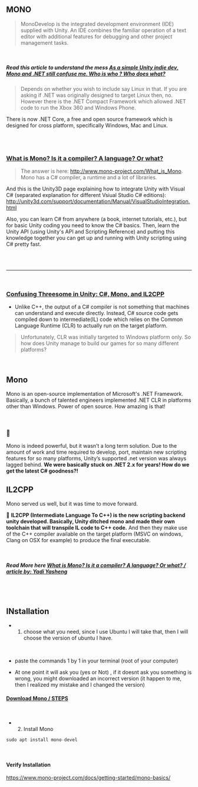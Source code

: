 ## MONO

> MonoDevelop is the integrated development environment (IDE) supplied with Unity. An IDE combines the familiar operation of a text editor with additional features for debugging and other project management tasks.

<br>

##### Read this article to understand the mess [As a simple Unity indie dev, Mono and .NET still confuse me. Who is who ? Who does what?](https://stackoverflow.com/questions/48614657/as-a-simple-unity-indie-dev-mono-and-net-still-confuse-me-who-is-who-who-do)

> Depends on whether you wish to include say Linux in that. If you are asking if .NET was originally designed to target Linux then, no. However there is the .NET Compact Framework which allowed .NET code to run the Xbox 360 and Windows Phone.

There is now .NET Core, a free and open source framework which is designed for cross platform, specifically Windows, Mac and Linux.

<br>
<br>

### [What is Mono? Is it a compiler? A language? Or what?](https://answers.unity.com/questions/8555/what-is-mono-is-it-a-compiler-a-language-or-what.html)

> The answer is here: http://www.mono-project.com/What_is_Mono. Mono has a C# compiler, a runtime and a lot of libraries.

And this is the Unity3D page explaining how to integrate Unity with Visual C# (separated explanation for different Vsiual Studio C# editions): http://unity3d.com/support/documentation/Manual/VisualStudioIntegration.html

Also, you can learn C# from anywhere (a book, internet tutorials, etc.), but for basic Unity coding you need to know the C# basics. Then, learn the Unity API (using Unity's API and Scripting Reference) and putting this knowledge together you can get up and running with Unity scripting using C# pretty fast.

<br>
<br>

---

<br>

### [Confusing Threesome in Unity: C#, Mono, and IL2CPP](https://yadiyasheng.medium.com/confusing-threesome-in-unity-c-mono-and-il2cpp-df2a2e85949a)

- Unlike C++, the output of a C# compiler is not something that machines can understand and execute directly. Instead, C# source code gets compiled down to intermediate(IL) code which relies on the Common Language Runtime (CLR) to actually run on the target platform.

> Unfortunately, CLR was initially targeted to Windows platform only. So how does Unity manage to build our games for so many different platforms?

<br>

## Mono

Mono is an open-source implementation of Microsoft's .NET Framework. Basically, a bunch of talented engineers implemented .NET CLR in platforms other than Windows. Power of open source. How amazing is that!

<br>

### 🌈

Mono is indeed powerful, but it wasn’t a long term solution. Due to the amount of work and time required to develop, port, maintain new scripting features for so many platforms, Unity’s supported .net version was always lagged behind. **We were basically stuck on .NET 2.x for years! How do we get the latest C# goodness?!**

## IL2CPP

Mono served us well, but it was time to move forward.

🔴 **IL2CPP (Intermediate Language To C++) is the new scripting backend unity developed. Basically, Unity ditched mono and made their own toolchain that will transpile IL code to C++ code.** And then they make use of the C++ compiler available on the target platform (MSVC on windows, Clang on OSX for example) to produce the final executable.

<br>

##### Read More here [What is Mono? Is it a compiler? A language? Or what? / article by: Yadi Yasheng](https://answers.unity.com/questions/8555/what-is-mono-is-it-a-compiler-a-language-or-what.html)

<br>
<br>

## INstallation

- 1. choose what you need, since I use Ubuntu I will take that, then I will choose the version of ubuntu I have.

<br>

- paste the commands 1 by 1 in your terminal (root of your computer)

- At one point it will ask you (yes or Not) , if it doesnt ask you something is wrong, you might downloaded an incorrect version (it happen to me, then I realized my mistake and I changed the version)

#### [Download Mono / STEPS](https://www.mono-project.com/download/stable/)

<br>

- 2. Install Mono

```javascript
sudo apt install mono-devel
```

<br>

#### Verify Installation

https://www.mono-project.com/docs/getting-started/mono-basics/
